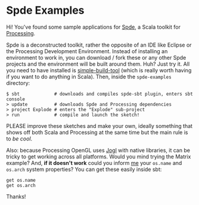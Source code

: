 Spde Examples
=============

Hi! You've found some sample applications for [Spde][1], a Scala toolkit for [Processing][2].

Spde is a deconstructed toolkit, rather the opposite of an IDE like Eclipse or the Processing Development Environment. Instead of installing an environment to work in, you can download / fork these or any other Spde projects and the environment will be built around them. Huh? Just try it. All you need to have installed is [simple-build-tool][3] (which is really worth having if you want to do anything in Scala). Then, inside the `spde-examples` directory:

    $ sbt             # downloads and compiles spde-sbt plugin, enters sbt console
    > update          # downloads Spde and Processing dependencies
    > project Explode # enters the "Explode" sub-project
    > run             # compile and launch the sketch!

PLEASE improve these sketches and make your own, ideally something that shows off both Scala and Processing at the same time but the main rule is to *be cool*.

Also: because Processing OpenGL uses [Jogl][4] with native libraries, it can be tricky to get working across all platforms. Would you mind trying the Matrix example? And, **if it doesn't work** could you inform [me][5] your `os.name` and `os.arch` system properties? You can get these easily inside sbt:

    get os.name
    get os.arch

Thanks!

[1]:http://technically.us/spde
[2]:http://processing.org/
[3]:http://code.google.com/p/simple-build-tool/
[4]:https://jogl.dev.java.net/
[5]:http://github.com/n8han